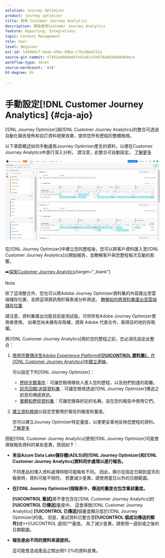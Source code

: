 ```yaml
---
solution: Journey Optimizer
product: journey optimizer
title: 使用 Customer Journey Analytics
description: 開始使用Customer Journey Analytics
feature: Reporting, Integrations
topic: Content Management
role: User
level: Beginner
exl-id: 5349b0cf-da4e-458c-89be-c75a38e4721a
source-git-commit: 47482adb84e05fe41eb1c50479a8b50e00469ec4
workflow-type: tm+mt
source-wordcount: '418'
ht-degree: 6%

---
```


# 手動設定[!DNL Customer Journey Analytics] {#cja-ajo}

[!DNL Journey Optimizer]與[!DNL Customer Journey Analytics]的整合可透過自動化報告發佈和自訂資料視覺效果，提供您所有歷程的整體檢視。

以下章節概述如何手動運用Journey Optimizer產生的資料，以便在Customer Journey Analytics中進行深入分析。 請注意，此整合可自動設定。 [了解更多](report-gs-cja.md)

![](assets/cja.png)

在[!DNL Journey Optimizer]中建立您的歷程後，您可以將客戶資料匯入至[!DNL Customer Journey Analytics]以開始報告，並瞭解客戶與您歷程每次互動的影響。

➡️[探索Customer Journey Analytics](https://experienceleague.adobe.com/en/docs/analytics-platform/using/integrations/ajo#manually-configure-a-data-view-to-be-used-with-journey-optimizer){target="_blank"}

>[!NOTE]
>
>除了這項整合外，您也可以將Adobe Journey Optimizer資料集的內容匯出至雲端儲存位置，並將這項資訊用於報表或分析用途。 [瞭解如何將資料集匯出至雲端儲存位置](../data/export-datasets.md)
>
>請注意，資料集匯出功能目前是測試版，可供所有Adobe Journey Optimizer使用者使用。 如果您尚未擁有存取權，請與 Adobe 代表合作，取得目的地的存取權。

將[!DNL Customer Journey Analytics]用於您的歷程之前，您必須先設定此整合：

1. [使用您要傳送至Adobe Experience Platform的&#x200B;**[!UICONTROL 資料集]**，在[!DNL Customer Journey Analytics]中建立連線](https://experienceleague.adobe.com/docs/analytics-platform/using/cja-connections/create-connection.html)。

   可以設定下列[!DNL Journey Optimizer]：
   * [歷程步驟事件](../data/datasets-query-examples.md#journey-step-event)：可讓您檢視哪些人進入您的歷程，以及他們到達的距離。
   * [訊息回饋/追蹤資料集](../data/datasets-query-examples.md#message-feedback-event-dataset)：可讓您檢視透過[!DNL Journey Optimizer]傳送之訊息的傳遞資訊。
   * [實體和歷程資料集](../data/datasets-query-examples.md#entity-dataset)：可讓您搜尋好記的名稱，並在您的報告中使用它們。

1. [建立資料檢視](https://experienceleague.adobe.com/docs/analytics-platform/using/cja-dataviews/create-dataview.html)以設定您要用於報告的維度和量度。

   您可以建立Journey Optimizer特定量度，以便更妥善地反映您歷程的資料。 [了解更多](https://experienceleague.adobe.com/docs/analytics-platform/using/integrations/ajo.html#configure-the-data-view-to-accommodate-journey-optimizer-dimensions-and-metrics)

搭配[!DNL Customer Journey Analytics]使用[!DNL Journey Optimizer]可能會導致報告資料的某些差異，原因如下：

* **來自Azure Data Lake儲存體(ADLS)的[!DNL Journey Optimizer]和[!DNL Customer Journey Analytics]資料同步處理以進行報告。**

  不同產品的傳入資料處理時間可能略有不同。 因此，顯示從指定日期到當天的報表時，資料可能不相符。 若要減少差異，請使用當日以外的日期範圍。

* **在[!DNL Journey Optimizer]個報表中，傳送的量度也包含重試量度。**

  **[!UICONTROL 重試]**&#x200B;將不會包含在[!DNL Customer Journey Analytics]的&#x200B;**[!UICONTROL 已傳送]**&#x200B;量度中。 這會導致[!DNL Customer Journey Analytics] **[!UICONTROL 已傳送]**&#x200B;個量度顯示低於[!DNL Journey Optimizer]的值。 但是，重試資料已整合至&#x200B;**[!UICONTROL 個成功傳送的郵件]**&#x200B;或&#x200B;**[!UICONTROL 退信]**量度。
為了減少差異，請使用一週前或之後的日期範圍。

* **報告是由不同的資料來源提供。**

  這可能會造成產品之間出現1-2%的資料差異。
